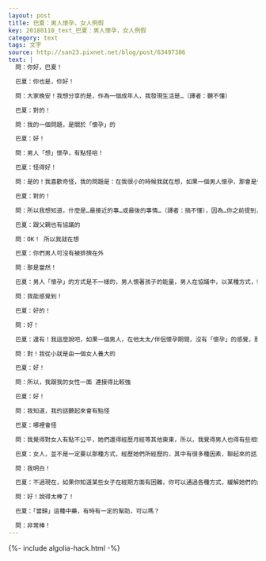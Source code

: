 ```yaml
---
layout: post
title: 巴夏：男人懷孕，女人例假
key: 20180110_text_巴夏：男人懷孕，女人例假
category: text
tags: 文字
source: http://san23.pixnet.net/blog/post/63497386
text: |
  問：你好，巴夏！

  巴夏：你也是，你好！

  問：大家晚安！我想分享的是，作為一個成年人，我發現生活是…（譯者：聽不懂）

  巴夏：對的！

  問：我的一個問題，是關於「懷孕」的

  巴夏：好！

  問：男人「想」懷孕，有點怪哈！

  巴夏：怪得好！

  問：是的！我喜歡奇怪，我的問題是：在我很小的時候我就在想，如果一個男人懷孕，那會是什麼樣子，因為我也不知道自己那時是怎麼知道，母親在懷孕期間，就跟肚子裡的嬰兒是有連接的，任何對母親的刺激，都會刺激到嬰兒

  巴夏：對的！

  問：所以我想知道，什麼是…最接近的事…或最後的事情…（譯者：搞不懂），因為…你之前提到，對一個母親來說，那是與一個更高存有（靈魂）的協議

  巴夏：跟父親也有協議的

  問：OK！ 所以我就在想

  巴夏：你們男人可沒有被排擠在外

  問：那是當然！

  巴夏：男人「懷孕」的方式是不一樣的，男人懷著孩子的能量，男人在協議中，以某種方式，懷著孩子的靈魂模板、基因傳承等，為孩子的未來鋪好道路，教他們一些東西，男人是在能量上懷著孩子的，而不是在身體上，所有的父親都參與到「懷孕」過程的，所以，男人也可以懷孕的

  問：我能感覺到！

  巴夏：好的！

  問：好！

  巴夏：還有！我這麼說吧，如果一個男人，在他太太/伴侶懷孕期間，沒有「懷孕」的感覺，那他們是感覺不到彼此擁有或相互連接，正常兩個人都會以某種方式感覺到「懷孕」，雖然感覺會不同，你明白嗎？因為你們倆都懷孕！

  問：對！我從小就是由一個女人養大的

  巴夏：好！

  問：所以，我跟我的女性一面 連接得比較強

  巴夏：好！

  問：我知道，我的話聽起來會有點怪

  巴夏：哪裡會怪

  問：我覺得對女人有點不公平，她們還得經歷月經等其他東東，所以，我覺得男人也得有些相當的東西，也許還能與女人經期同步，必須得有些東西啊！

  巴夏：女人，並不是一定要以那種方式，經歷她們所經歷的，其中有很多種因素，聊起來的話，會聊個沒完，有些跟古代基因有關，但這些都是可以改變的，女人的某些經歷，並不一定要像現在那樣地經歷，其中更多的是 跟古老信念系統有關，它們所導致的對女性的排擠/壓制/迫害/踐踏，在你們女性社會中，仍然具有「共振波」或「反射」或「回聲」，但它們（其實）可以不存在，我們有機會再做更深入的探討

  問：我明白！

  巴夏：不過現在，如果你知道某些女子在經期方面有困難，你可以通過各種方式，緩解她們的痛苦，可以通過中藥/草藥（草藥學），或能量療癒，或其他方式，你也可以運用你的直覺，幫助她們減輕 因為信念系統而帶來的 各種不必要的痛苦，可以嗎？

  問：好！說得太棒了！

  巴夏：「當歸」這種中藥，有時有一定的幫助，可以嗎？

  問：非常棒！
---
```


{%- include algolia-hack.html -%}
